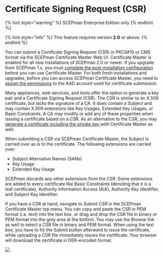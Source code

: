 # Certificate Signing Request (CSR)

{% hint style="warning" %}
SCEPman Enterprise Edition only
{% endhint %}

{% hint style="info" %}
This feature requires version **2.0** or above.
{% endhint %}

You can submit a Certificate Signing Request (CSR) in PKCS#10 or CMS format via the SCEPman Certificate Master Web UI. Certificate Master is enabled for all new installations of SCEPman 2.0 or newer. If you upgrade from SCEPman 1.x, you must [complete the post-installation configuration](../../scepman-deployment/permissions/post-installation-config.md) before you can use Certificate Master. For both fresh installations and upgrades, before you can access SCEPman Certificate Master, you need to [assign the permissions](../../scepman-deployment/permissions/post-installation-config.md#granting-the-rights-to-request-certificates-via-the-certificate-master-website) to the AAD account used for certificate submission.

Many appliances, web services, and tools offer the option to generate a key pair and a Certificate Signing Request (CSR). The CSR is similar to an X.509 certificate, but lacks the signature of a CA. It does contain a Subject and may contain X.509 extensions like Key Usages, Extended Key Usages, or Basic Constraints. A CA may modify or add any of these properties when issuing a certificate based on a CSR. As an alternative to the CSR, you may [generate a certificate including the private key ](tls-server-certificate-pkcs-12.md)with Certificate Master as well.

When submitting a CSR via SCEPman Certificate Master, the Subject is carried over as is to the certificate. The following extensions are carried over:

* Subject Alternative Names (SANs)
* Key Usage
* Extended Key Usage

SCEPman discards any other extensions from the CSR. Some extensions are added to every certificate like Basic Constraints (denoting that it is a leaf certificate), Authority Information Access (AIA), Authority Key Identifier, and Subject Key Identifier.

If you have a CSR at hand, navigate to _Submit CSR_ in the SCEPman Certificate Master top menu. You can copy and paste the CSR in PEM format (i.e. text) into the text box, or drag and drop the CSR file in binary or PEM format into the grey area at the bottom. You may use the Browse link as well to select a CSR file in binary and PEM format. When using the text box, you have to hit the Submit button afterward to issue the certificate, while uploading a CSR file immediately issues the certificate. Your browser will download the certificate in DER-encoded format.

![](<../../.gitbook/assets/2022-05-27 11\_16\_05-Window.png>)

